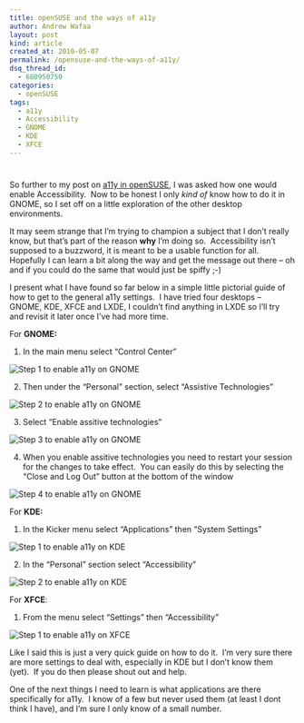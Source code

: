 ```yaml
---
title: openSUSE and the ways of a11y
author: Andrew Wafaa
layout: post
kind: article
created_at: 2010-05-07
permalink: /opensuse-and-the-ways-of-a11y/
dsq_thread_id:
  - 680950750
categories:
  - openSUSE
tags:
  - a11y
  - Accessibility
  - GNOME
  - KDE
  - XFCE
---
```

# 

So further to my post on [a11y in openSUSE][1], I was asked how one would enable Accessibility.  Now to be honest I only *kind of* know how to do it in GNOME, so I set off on a little exploration of the other desktop environments.

 [1]: http://www.wafaa.eu/entry/getting-opensuse-from-a-to-y-1-26.html "Getting openSUSE from A to Y"

It may seem strange that I’m trying to champion a subject that I don’t really know, but that’s part of the reason **why** I’m doing so.  Accessibility isn’t supposed to a buzzword, it is meant to be a usable function for all.  Hopefully I can learn a bit along the way and get the message out there – oh and if you could do the same that would just be spiffy ;-)

I present what I have found so far below in a simple little pictorial guide of how to get to the general a11y settings.  I have tried four desktops – GNOME, KDE, XFCE and LXDE, I couldn’t find anything in LXDE so I’ll try and revisit it later once I’ve had more time.

For **GNOME:**

1. In the main menu select “Control Center”

![Step 1 to enable a11y on GNOME][3]

 [3]: http://www.wafaa.eu/images/a11y/EnableGNOMEa11y-1.png

2. Then under the “Personal” section, select “Assistive Technologies”

![Step 2 to enable a11y on GNOME][4]

 [4]: http://www.wafaa.eu/images/a11y/EnableGNOMEa11y-2.5.png

3. Select “Enable assitive technologies”

![Step 3 to enable a11y on GNOME][5]

 [5]: http://www.wafaa.eu/images/a11y/EnableGNOMEa11y-3.png

4. When you enable assitive technologies you need to restart your session for the changes to take effect.  You can easily do this by selecting the “Close and Log Out” button at the bottom of the window

![Step 4 to enable a11y on GNOME][6]

 [6]: http://www.wafaa.eu/images/a11y/EnableGNOMEa11y-4.png

For **KDE:**

1. In the Kicker menu select “Applications” then “System Settings”

![Step 1 to enable a11y on KDE][7]

 [7]: http://www.wafaa.eu/images/a11y/EnableKDEa11y-1.png

2. In the “Personal” section select “Accessibility”

![Step 2 to enable a11y on KDE][8]

 [8]: http://www.wafaa.eu/images/a11y/EnableKDEa11y-2.5.png

For **XFCE**:

1. From the menu select “Settings” then “Accessibility”

![Step 1 to enable a11y on XFCE][9]

 [9]: http://www.wafaa.eu/images/a11y/EnableXFCEa11y-1.5.png

Like I said this is just a very quick guide on how to do it.  I’m very sure there are more settings to deal with, especially in KDE but I don’t know them (yet).  If you do then please shout out and help.

One of the next things I need to learn is what applications are there specifically for a11y.  I know of a few but never used them (at least I dont think I have), and I’m sure I only know of a small number.
